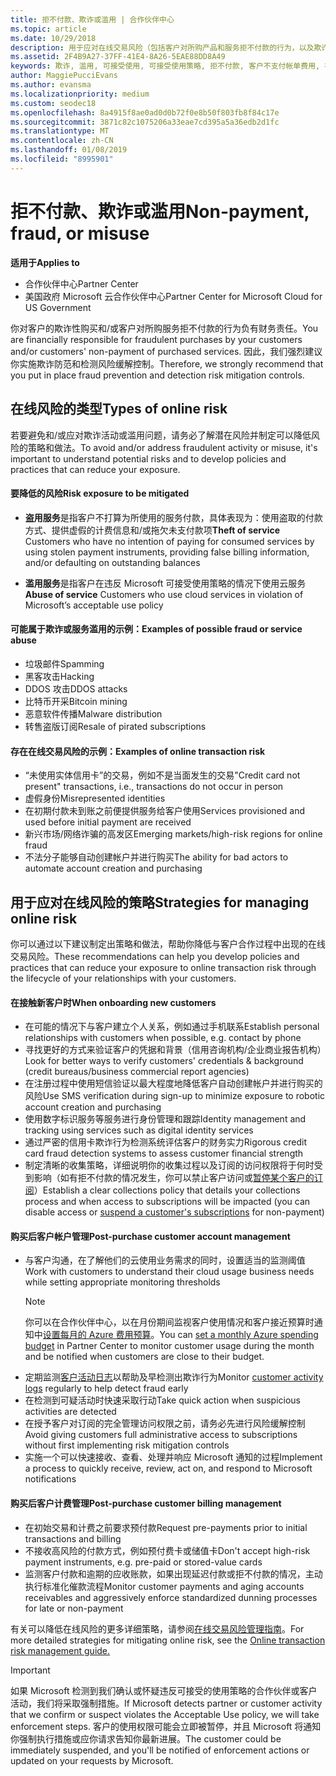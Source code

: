 ```yaml
---
title: 拒不付款、欺诈或滥用 | 合作伙伴中心
ms.topic: article
ms.date: 10/29/2018
description: 用于应对在线交易风险（包括客户对所购产品和服务拒不付款的行为，以及欺诈活动或滥用行为）的策略。
ms.assetid: 2F4B9A27-37FF-41E4-8A26-5EAE88DD8A49
keywords: 欺诈, 滥用, 可接受使用, 可接受使用策略, 拒不付款, 客户不支付帐单费用, 在线风险, 盗用服务, 滥用服务, 暂停订阅,
author: MaggiePucciEvans
ms.author: evansma
ms.localizationpriority: medium
ms.custom: seodec18
ms.openlocfilehash: 8a4915f8ae0ad0d0b72f0e8b50f803fb8f84c17e
ms.sourcegitcommit: 3871c82c1075206a33eae7cd395a5a36edb2d1fc
ms.translationtype: MT
ms.contentlocale: zh-CN
ms.lasthandoff: 01/08/2019
ms.locfileid: "8995901"
---
```

# <a name="non-payment-fraud-or-misuse"></a><span data-ttu-id="a4682-104">拒不付款、欺诈或滥用</span><span class="sxs-lookup"><span data-stu-id="a4682-104">Non-payment, fraud, or misuse</span></span>

**<span data-ttu-id="a4682-105">适用于</span><span class="sxs-lookup"><span data-stu-id="a4682-105">Applies to</span></span>**

-  <span data-ttu-id="a4682-106">合作伙伴中心</span><span class="sxs-lookup"><span data-stu-id="a4682-106">Partner Center</span></span>
-  <span data-ttu-id="a4682-107">美国政府 Microsoft 云合作伙伴中心</span><span class="sxs-lookup"><span data-stu-id="a4682-107">Partner Center for Microsoft Cloud for US Government</span></span>



<span data-ttu-id="a4682-108">你对客户的欺诈性购买和/或客户对所购服务拒不付款的行为负有财务责任。</span><span class="sxs-lookup"><span data-stu-id="a4682-108">You are financially responsible for fraudulent purchases by your customers and/or customers' non-payment of purchased services.</span></span> <span data-ttu-id="a4682-109">因此，我们强烈建议你实施欺诈防范和检测风险缓解控制。</span><span class="sxs-lookup"><span data-stu-id="a4682-109">Therefore, we strongly recommend that you put in place fraud prevention and detection risk mitigation controls.</span></span>

## <a name="types-of-online-risk"></a><span data-ttu-id="a4682-110">在线风险的类型</span><span class="sxs-lookup"><span data-stu-id="a4682-110">Types of online risk</span></span>

<span data-ttu-id="a4682-111">若要避免和/或应对欺诈活动或滥用问题，请务必了解潜在风险并制定可以降低风险的策略和做法。</span><span class="sxs-lookup"><span data-stu-id="a4682-111">To avoid and/or address fraudulent activity or misuse, it's important to understand potential risks and to develop policies and practices that can reduce your exposure.</span></span>

#### <a name="risk-exposure-to-be-mitigated"></a><span data-ttu-id="a4682-112">要降低的风险</span><span class="sxs-lookup"><span data-stu-id="a4682-112">Risk exposure to be mitigated</span></span>

- <span data-ttu-id="a4682-113">**盗用服务**是指客户不打算为所使用的服务付款，具体表现为：使用盗取的付款方式、提供虚假的计费信息和/或拖欠未支付款项</span><span class="sxs-lookup"><span data-stu-id="a4682-113">**Theft of service** Customers who have no intention of paying for consumed services by using stolen payment instruments, providing false billing information, and/or defaulting on outstanding balances</span></span>

- <span data-ttu-id="a4682-114">**滥用服务**是指客户在违反 Microsoft 可接受使用策略的情况下使用云服务</span><span class="sxs-lookup"><span data-stu-id="a4682-114">**Abuse of service** Customers who use cloud services in violation of Microsoft’s acceptable use policy</span></span>

#### <a name="examples-of-possible-fraud-or-service-abuse"></a><span data-ttu-id="a4682-115">可能属于欺诈或服务滥用的示例：</span><span class="sxs-lookup"><span data-stu-id="a4682-115">Examples of possible fraud or service abuse</span></span>
- <span data-ttu-id="a4682-116">垃圾邮件</span><span class="sxs-lookup"><span data-stu-id="a4682-116">Spamming</span></span>
- <span data-ttu-id="a4682-117">黑客攻击</span><span class="sxs-lookup"><span data-stu-id="a4682-117">Hacking</span></span>
- <span data-ttu-id="a4682-118">DDOS 攻击</span><span class="sxs-lookup"><span data-stu-id="a4682-118">DDOS attacks</span></span>
- <span data-ttu-id="a4682-119">比特币开采</span><span class="sxs-lookup"><span data-stu-id="a4682-119">Bitcoin mining</span></span>
- <span data-ttu-id="a4682-120">恶意软件传播</span><span class="sxs-lookup"><span data-stu-id="a4682-120">Malware distribution</span></span>
- <span data-ttu-id="a4682-121">转售盗版订阅</span><span class="sxs-lookup"><span data-stu-id="a4682-121">Resale of pirated subscriptions</span></span> 

#### <a name="examples-of-online-transaction-risk"></a><span data-ttu-id="a4682-122">存在在线交易风险的示例：</span><span class="sxs-lookup"><span data-stu-id="a4682-122">Examples of online transaction risk</span></span>
- <span data-ttu-id="a4682-123">“未使用实体信用卡”的交易，例如不是当面发生的交易</span><span class="sxs-lookup"><span data-stu-id="a4682-123">"Credit card not present" transactions, i.e., transactions do not occur in person</span></span>
- <span data-ttu-id="a4682-124">虚假身份</span><span class="sxs-lookup"><span data-stu-id="a4682-124">Misrepresented identities</span></span>
- <span data-ttu-id="a4682-125">在初期付款未到账之前便提供服务给客户使用</span><span class="sxs-lookup"><span data-stu-id="a4682-125">Services provisioned and used before initial payment are received</span></span>
- <span data-ttu-id="a4682-126">新兴市场/网络诈骗的高发区</span><span class="sxs-lookup"><span data-stu-id="a4682-126">Emerging markets/high-risk regions for online fraud</span></span>
- <span data-ttu-id="a4682-127">不法分子能够自动创建帐户并进行购买</span><span class="sxs-lookup"><span data-stu-id="a4682-127">The ability for bad actors to automate account creation and purchasing</span></span>

## <a name="strategies-for-managing-online-risk"></a><span data-ttu-id="a4682-128">用于应对在线风险的策略</span><span class="sxs-lookup"><span data-stu-id="a4682-128">Strategies for managing online risk</span></span>

<span data-ttu-id="a4682-129">你可以通过以下建议制定出策略和做法，帮助你降低与客户合作过程中出现的在线交易风险。</span><span class="sxs-lookup"><span data-stu-id="a4682-129">These recommendations can help you develop policies and practices that can reduce your exposure to online transaction risk through the lifecycle of your relationships with your customers.</span></span>  

#### <a name="when-onboarding-new-customers"></a><span data-ttu-id="a4682-130">在接触新客户时</span><span class="sxs-lookup"><span data-stu-id="a4682-130">When onboarding new customers</span></span>
- <span data-ttu-id="a4682-131">在可能的情况下与客户建立个人关系，例如通过手机联系</span><span class="sxs-lookup"><span data-stu-id="a4682-131">Establish personal relationships with customers when possible, e.g. contact by phone</span></span>
- <span data-ttu-id="a4682-132">寻找更好的方式来验证客户的凭据和背景（信用咨询机构/企业商业报告机构）</span><span class="sxs-lookup"><span data-stu-id="a4682-132">Look for better ways to verify customers' credentials & background (credit bureaus/business commercial report agencies)</span></span> 
- <span data-ttu-id="a4682-133">在注册过程中使用短信验证以最大程度地降低客户自动创建帐户并进行购买的风险</span><span class="sxs-lookup"><span data-stu-id="a4682-133">Use SMS verification during sign-up to minimize exposure to robotic account creation and purchasing</span></span>
- <span data-ttu-id="a4682-134">使用数字标识服务等服务进行身份管理和跟踪</span><span class="sxs-lookup"><span data-stu-id="a4682-134">Identity management and tracking using services such as digital identity services</span></span>
- <span data-ttu-id="a4682-135">通过严密的信用卡欺诈行为检测系统评估客户的财务实力</span><span class="sxs-lookup"><span data-stu-id="a4682-135">Rigorous credit card fraud detection systems to assess customer financial strength</span></span>
- <span data-ttu-id="a4682-136">制定清晰的收集策略，详细说明你的收集过程以及订阅的访问权限将于何时受到影响（如有拒不付款的情况发生，你可以禁止客户访问或[暂停某个客户的订阅](suspend-a-subscription.md)）</span><span class="sxs-lookup"><span data-stu-id="a4682-136">Establish a clear collections policy that details your collections process and when access to subscriptions will be impacted (you can disable access or [suspend a customer's subscriptions](suspend-a-subscription.md) for non-payment)</span></span>

#### <a name="post-purchase-customer-account-management"></a><span data-ttu-id="a4682-137">购买后客户帐户管理</span><span class="sxs-lookup"><span data-stu-id="a4682-137">Post-purchase customer account management</span></span>
- <span data-ttu-id="a4682-138">与客户沟通，在了解他们的云使用业务需求的同时，设置适当的监测阈值</span><span class="sxs-lookup"><span data-stu-id="a4682-138">Work with customers to understand their cloud usage business needs while setting appropriate monitoring thresholds</span></span>
    > [!NOTE]  
    >  <span data-ttu-id="a4682-139">你可以在合作伙伴中心，以在月份期间监视客户使用情况和客户接近预算时通知中[设置每月的 Azure 费用预算](set-an-azure-spending-budget-for-your-customers.md)。</span><span class="sxs-lookup"><span data-stu-id="a4682-139">You can [set a monthly Azure spending budget](set-an-azure-spending-budget-for-your-customers.md) in Partner Center to monitor customer usage during the month and be notified when customers are close to their budget.</span></span>
- <span data-ttu-id="a4682-140">定期监测[客户活动日志](activity-logs.md)以帮助及早检测出欺诈行为</span><span class="sxs-lookup"><span data-stu-id="a4682-140">Monitor [customer activity logs](activity-logs.md) regularly to help detect fraud early</span></span>
- <span data-ttu-id="a4682-141">在检测到可疑活动时快速采取行动</span><span class="sxs-lookup"><span data-stu-id="a4682-141">Take quick action when suspicious activities are detected</span></span>
- <span data-ttu-id="a4682-142">在授予客户对订阅的完全管理访问权限之前，请务必先进行风险缓解控制</span><span class="sxs-lookup"><span data-stu-id="a4682-142">Avoid giving customers full administrative access to subscriptions without first implementing risk mitigation controls</span></span>
- <span data-ttu-id="a4682-143">实施一个可以快速接收、查看、处理并响应 Microsoft 通知的过程</span><span class="sxs-lookup"><span data-stu-id="a4682-143">Implement a process to quickly receive, review, act on, and respond to Microsoft notifications</span></span>

#### <a name="post-purchase-customer-billing-management"></a><span data-ttu-id="a4682-144">购买后客户计费管理</span><span class="sxs-lookup"><span data-stu-id="a4682-144">Post-purchase customer billing management</span></span>
- <span data-ttu-id="a4682-145">在初始交易和计费之前要求预付款</span><span class="sxs-lookup"><span data-stu-id="a4682-145">Request pre-payments prior to initial transactions and billing</span></span> 
- <span data-ttu-id="a4682-146">不接收高风险的付款方式，例如预付费卡或储值卡</span><span class="sxs-lookup"><span data-stu-id="a4682-146">Don't accept high-risk payment instruments, e.g. pre-paid or stored-value cards</span></span>
- <span data-ttu-id="a4682-147">监测客户付款和逾期的应收账款，如果出现延迟付款或拒不付款的情况，主动执行标准化催款流程</span><span class="sxs-lookup"><span data-stu-id="a4682-147">Monitor customer payments and aging accounts receivables and aggressively enforce standardized dunning processes for late or non-payment</span></span>

<span data-ttu-id="a4682-148">有关可以降低在线风险的更多详细策略，请参阅[在线交易风险管理指南](https://assets.windowsphone.com/7d885238-e13b-4f10-a682-3d5adacd2859/CSP-PartnerRiskGuide-APSFinal_InvariantCulture_Default.zip)。</span><span class="sxs-lookup"><span data-stu-id="a4682-148">For more detailed strategies for mitigating online risk, see the [Online transaction risk management guide.](https://assets.windowsphone.com/7d885238-e13b-4f10-a682-3d5adacd2859/CSP-PartnerRiskGuide-APSFinal_InvariantCulture_Default.zip)</span></span>

> [!IMPORTANT]  
> <span data-ttu-id="a4682-149">如果 Microsoft 检测到我们确认或怀疑违反可接受的使用策略的合作伙伴或客户活动，我们将采取强制措施。</span><span class="sxs-lookup"><span data-stu-id="a4682-149">If Microsoft detects partner or customer activity that we confirm or suspect violates the Acceptable Use policy, we will take enforcement steps.</span></span> <span data-ttu-id="a4682-150">客户的使用权限可能会立即被暂停，并且 Microsoft 将通知你强制执行措施或应你请求告知你最新进展。</span><span class="sxs-lookup"><span data-stu-id="a4682-150">The customer could be immediately suspended, and you'll be notified of enforcement actions or updated on your requests by Microsoft.</span></span>

 

 



